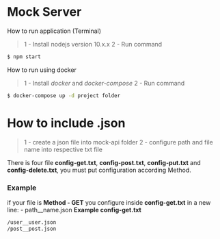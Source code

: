 # Mock Server

How to run application (Terminal)

> 1 - Install nodejs version 10.x.x
> 2 - Run command
```sh
$ npm start
```
How to run using docker

> 1 - Install *docker* and *docker-compose*
> 2 - Run command 
```sh
$ docker-compose up -d project folder
```
# How to include .json

> 1 - create a json file into mock-api folder
> 2 - configure path and file name into respective txt file

There is four file **config-get.txt**, **config-post.txt**, **config-put.txt** and **config-delete.txt**, you must put configuration according Method.
### Example
if your file is **Method - GET** you configure inside **config-get.txt** in a new line:
    - path__name.json
**Example config-get.txt**
```sh
/user__user.json
/post__post.json
```